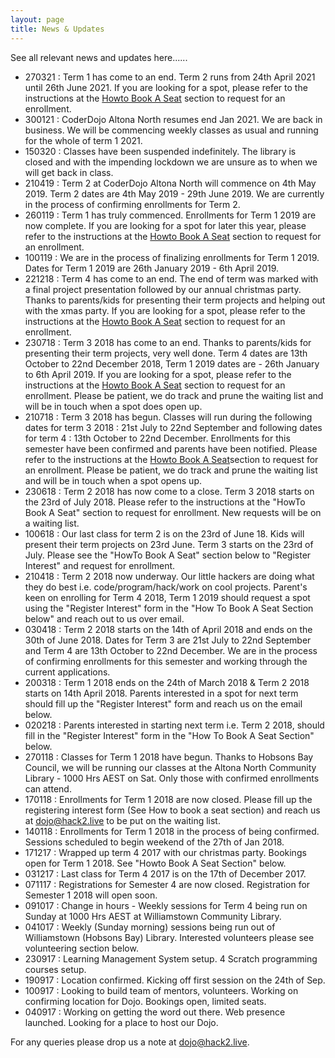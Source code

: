 ```yaml
---
layout: page
title: News & Updates
---
```


See all relevant news and updates here......
 
- 270321 : Term 1 has come to an end. Term 2 runs from 24th April 2021 until 26th June 2021. If you are looking for a spot, please refer to the instructions at the [Howto Book A Seat](https://tangowhisky37.github.io/CoderDojo/#howto-book-a-seat) section to request for an enrollment.
- 300121 : CoderDojo Altona North resumes end Jan 2021. We are back in business. We will be commencing weekly classes as usual and running for the whole of term 1 2021. 
- 150320 : Classes have been suspended indefinitely. The library is closed and with the impending lockdown we are unsure as to when we will get back in class.
- 210419 : Term 2 at CoderDojo Altona North will commence on 4th May 2019. Term 2 dates are 4th May 2019 - 29th June 2019. We are currently in the process of confirming enrollments for Term 2.
- 260119 : Term 1 has truly commenced. Enrollments for Term 1 2019 are now complete.  If you are looking for a spot for later this year, please refer to the instructions at the [Howto Book A Seat](https://tangowhisky37.github.io/CoderDojo/#howto-book-a-seat) section to request for an enrollment. 
- 100119 : We are in the process of finalizing enrollments for Term 1 2019. Dates for Term 1 2019 are 26th January 2019 - 6th April 2019. 
- 221218 : Term 4 has come to an end. The end of term was marked with a final project presentation followed by our annual christmas party. Thanks to parents/kids for presenting their term projects and helping out with the xmas party. If you are looking for a spot, please refer to the instructions at the [Howto Book A Seat](https://tangowhisky37.github.io/CoderDojo/#howto-book-a-seat) section to request for an enrollment.
- 230718 : Term 3 2018 has come to an end. Thanks to parents/kids for presenting their term projects, very well done. Term 4 dates are 13th October to 22nd December 2018, Term 1 2019 dates are - 26th January to 6th April 2019. If you are looking for a spot, please refer to the instructions at the [Howto Book A Seat](https://tangowhisky37.github.io/CoderDojo/#howto-book-a-seat) section to request for an enrollment. Please be patient, we do track and prune the waiting list and will be in touch when a spot does open up. 
- 210718 : Term 3 2018 has begun. Classes will run during the following dates for term 3 2018 : 21st July to 22nd September and following dates for term 4 : 13th October to 22nd December. Enrollments for this semester have been confirmed and parents have been notified. Please refer to the instructions at the [Howto Book A Seat](https://tangowhisky37.github.io/CoderDojo/#howto-book-a-seat)section to request for an enrollment. Please be patient, we do track and prune the waiting list and will be in touch when a spot opens up.
- 230618 : Term 2 2018 has now come to a close. Term 3 2018 starts on the 23rd of July 2018. Please refer to the instructions at the "HowTo Book A Seat" section to request for enrollment. New requests will be on a waiting list.
- 100618 : Our last class for term 2 is on the 23rd of June 18. Kids will present their term projects on 23rd June. Term 3 starts on the 23rd of July. Please see the "HowTo Book A Seat" section below to "Register Interest" and request for enrollment.
- 210418 : Term 2 2018 now underway. Our little hackers are doing what they do best i.e. code/program/hack/work on cool projects. Parent's keen on enrolling for Term 4 2018, Term 1 2019 should request a spot using the "Register Interest" form  in the "How To Book A Seat Section below" and reach out to us over email.
- 030418 : Term 2 2018 starts on the 14th of April 2018 and ends on the 30th of June 2018. Dates for Term 3 are 21st July to 22nd September and Term 4 are 13th October to 22nd December. We are in the process of confirming enrollments for this semester and working through the current applications.
- 200318 : Term 1 2018 ends on the 24th of March 2018 & Term 2 2018 starts on 14th April 2018. Parents interested in a spot for next term should fill up the "Register Interest" form and reach us on the email below.
- 020218 : Parents interested in starting next term i.e. Term 2 2018, should fill in the "Register Interest" form in the "How To Book A Seat Section" below.
- 270118 : Classes for Term 1 2018 have begun. Thanks to Hobsons Bay Council, we will be running our classes at the Altona North Community Library - 1000 Hrs AEST on Sat. Only those with confirmed enrollments can attend.
- 170118 : Enrollments for Term 1 2018 are now closed. Please fill up the registering interest form (See How to book a seat section) and reach us at dojo@hack2.live to be put on the waiting list.
- 140118 : Enrollments for Term 1 2018 in the process of being confirmed. Sessions scheduled to begin weekend of the 27th of Jan 2018.
- 171217 : Wrapped up term 4 2017 with our christmas party. Bookings open for Term 1 2018. See "Howto Book A Seat Section" below.
- 031217 : Last class for Term 4 2017 is on the 17th of December 2017.
- 071117 : Registrations for Semester 4 are now closed. Registration for Semester 1 2018 will open soon.
- 091017 : Change in hours - Weekly sessions for Term 4 being run on Sunday at 1000 Hrs AEST at Williamstown Community Library.
- 041017 : Weekly (Sunday morning) sessions being run out of Williamstown (Hobsons Bay) Library. Interested volunteers please see volunteering section below.
- 230917 : Learning Management System setup. 4 Scratch programming courses setup.
- 190917 : Location confirmed. Kicking off first session on the 24th of Sep.
- 100917 : Looking to build team of mentors, volunteers. Working on confirming location for Dojo. Bookings open, limited seats.
- 040917 : Working on getting the word out there. Web presence launched. Looking for a place to host our Dojo.

For any queries please drop us a note at dojo@hack2.live.
